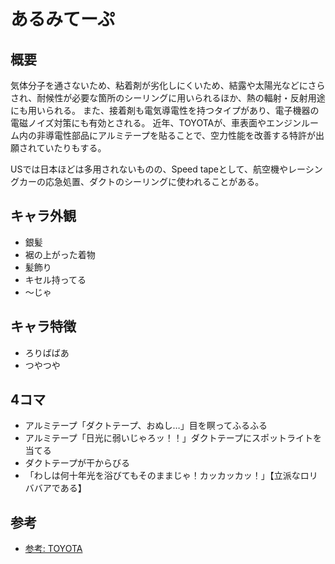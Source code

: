 # あるみてーぷ

## 概要

気体分子を通さないため、粘着剤が劣化しにくいため、結露や太陽光などにさらされ、耐候性が必要な箇所のシーリングに用いられるほか、熱の輻射・反射用途にも用いられる。
また、接着剤も電気導電性を持つタイプがあり、電子機器の電磁ノイズ対策にも有効とされる。
近年、TOYOTAが、車表面やエンジンルーム内の非導電性部品にアルミテープを貼ることで、空力性能を改善する特許が出願されていたりもする。

USでは日本ほどは多用されないものの、Speed tapeとして、航空機やレーシングカーの応急処置、ダクトのシーリングに使われることがある。

## キャラ外観

- 銀髪
- 裾の上がった着物
- 髪飾り
- キセル持ってる
- ～じゃ

## キャラ特徴

- ろりばばあ
- つやつや

## 4コマ

- アルミテープ「ダクトテープ、おぬし…」目を瞑ってふるふる
- アルミテープ「日光に弱いじゃろッ！！」ダクトテープにスポットライトを当てる
- ダクトテープが干からびる
- 「わしは何十年光を浴びてもそのままじゃ！カッカッカッ！」【立派なロリババアである】

## 参考

- [参考: TOYOTA](https://astamuse.com/ja/published/JP/No/2016125398)
